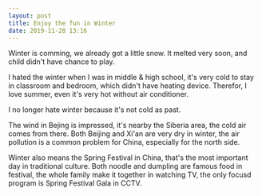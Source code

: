 ```yaml
---
layout: post
title: Enjoy the fun in Winter
date: 2019-11-28 13:16
---
```


Winter is comming, we already got a little snow. It melted very soon, and child didn't have chance to play.

I hated the winter when I was in middle & high school, it's very cold to stay in classroom and bedroom, which didn't have heating device. Therefor, I love summer, even it's very hot without air conditioner.

I no longer hate winter because it's not cold as past.

The wind in Bejing is impressed, it's nearby the Siberia area, the cold air comes from there. Both Beijing and Xi'an are very dry in winter, the air pollution is a common problem for China, especially for the north side.

Winter also means the Spring Festival in China, that's the most important day in traditional culture. Both noodle and dumpling are famous food in festival, the whole family make it together in watching TV, the only focusd program is Spring Festival Gala in CCTV.
